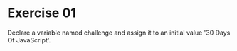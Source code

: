 # Exercise 01
Declare a variable named challenge and assign it to an initial value '30 Days Of JavaScript'.